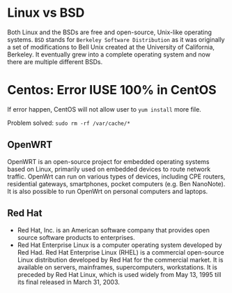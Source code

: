 # Linux vs BSD

Both Linux and the BSDs are free and open-source, Unix-like operating systems. ``BSD`` stands for ``Berkeley Software Distribution`` as it was originally a set of modifications to Bell Unix created at the University of California, Berkeley. It eventually grew into a complete operating system and now there are multiple different BSDs.

# Centos: Error IUSE 100% in CentOS

If error happen, CentOS will not allow user to ``yum install`` more file.

Problem solved: ``sudo rm -rf /var/cache/*``

## OpenWRT
OpenWRT is an open-source project for embedded operating systems based on Linux, primarily used on embedded devices to route network traffic. OpenWrt can run on various types of devices, including CPE routers, residential gateways, smartphones, pocket computers (e.g. Ben NanoNote). It is also possible to run OpenWrt on personal computers and laptops.
## Red Hat
* Red Hat, Inc. is an American software company that provides open source software products to enterprises.
* Red Hat Enterprise Linux is a computer operating system developed by Red Had. Red Hat Enterprise Linux (RHEL) is a commercial open-source Linux distribution developed by Red Hat for the commercial market. It is available on servers, mainframes, supercomputers, workstations. It is preceded by Red Hat Linux, which is used widely from May 13, 1995 till its final released in March 31, 2003.
